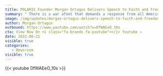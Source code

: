 ```yaml
---
title: POLARIS Founder Morgan Ortagus Delivers Speech to Faith and Freedom Coalition
summary: " There is a war afoot that demands a response from all Americans of faith. Unlike <a href='https://www.washingtontimes.com/topics/russia/' target='_blank'>Russia</a>’s war in <a href='https://www.washingtontimes.com/topics/ukraine/' target='_blank'>Ukraine</a>, this one is waged in secret. It is a war against the children of Abraham. Whether the victims are Christians, Muslims or Jews, this war is against those who believe there is just one God. "
image: /img/updates/morgan-ortagus-delivers-speech-to-faith-and-freedom-coalition.jpg
author: Morgan Ortagus
outbound: https://www.youtube.com/watch?v=DfWAEeO_10s
cta: View Now On <i class="fa-brands fa-youtube"></i> Youtube →
date: 2022-06-21
visible: true
categories:
   - Newsroom
visible: true
---
```


{{< youtube DfWAEeO_10s >}}